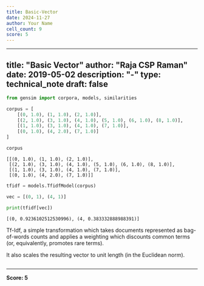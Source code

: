 ```yaml
---
title: Basic-Vector
date: 2024-11-27
author: Your Name
cell_count: 9
score: 5
---
```


---
title: "Basic Vector"
author: "Raja CSP Raman"
date: 2019-05-02
description: "-"
type: technical_note
draft: false
---

```python
from gensim import corpora, models, similarities
```


```python
corpus = [
    [(0, 1.0), (1, 1.0), (2, 1.0)],
    [(2, 1.0), (3, 1.0), (4, 1.0), (5, 1.0), (6, 1.0), (8, 1.0)],
    [(1, 1.0), (3, 1.0), (4, 1.0), (7, 1.0)],
    [(0, 1.0), (4, 2.0), (7, 1.0)]    
]
```


```python
corpus
```




    [[(0, 1.0), (1, 1.0), (2, 1.0)],
     [(2, 1.0), (3, 1.0), (4, 1.0), (5, 1.0), (6, 1.0), (8, 1.0)],
     [(1, 1.0), (3, 1.0), (4, 1.0), (7, 1.0)],
     [(0, 1.0), (4, 2.0), (7, 1.0)]]




```python
tfidf = models.TfidfModel(corpus)
```


```python
vec = [(0, 1), (4, 1)]
```


```python
print(tfidf[vec])
```

    [(0, 0.9236102512530996), (4, 0.383332888988391)]


Tf-Idf, a simple transformation which takes documents represented as bag-of-words counts and applies a weighting which discounts common terms (or, equivalently, promotes rare terms). 

It also scales the resulting vector to unit length (in the Euclidean norm).


```python

```


---
**Score: 5**